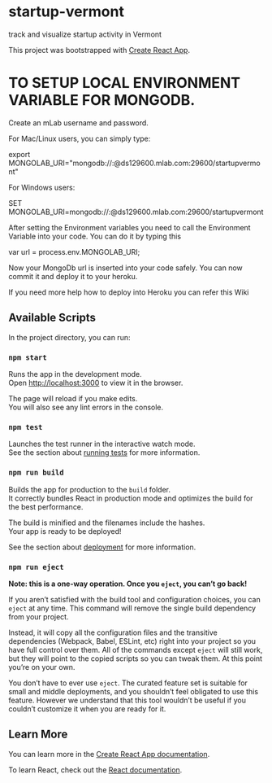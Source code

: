 # startup-vermont
track and visualize startup activity in Vermont

This project was bootstrapped with [Create React App](https://github.com/facebook/create-react-app).

# TO SETUP LOCAL ENVIRONMENT VARIABLE FOR MONGODB.
Create an mLab username and password.

For Mac/Linux users, you can simply type:

export MONGOLAB_URI="mongodb://<dbuser>:<dbpassword>@ds129600.mlab.com:29600/startupvermont"

For Windows users:

SET MONGOLAB_URI=mongodb://<dbuser>:<dbpassword>@ds129600.mlab.com:29600/startupvermont

After setting the Environment variables you need to call the Environment Variable into your code. You can do it by typing this

var url = process.env.MONGOLAB_URI;

Now your MongoDb url is inserted into your code safely. You can now commit it and deploy it to your heroku.

If you need more help how to deploy into Heroku you can refer this Wiki

## Available Scripts

In the project directory, you can run:

### `npm start`

Runs the app in the development mode.<br>
Open [http://localhost:3000](http://localhost:3000) to view it in the browser.

The page will reload if you make edits.<br>
You will also see any lint errors in the console.

### `npm test`

Launches the test runner in the interactive watch mode.<br>
See the section about [running tests](https://facebook.github.io/create-react-app/docs/running-tests) for more information.

### `npm run build`

Builds the app for production to the `build` folder.<br>
It correctly bundles React in production mode and optimizes the build for the best performance.

The build is minified and the filenames include the hashes.<br>
Your app is ready to be deployed!

See the section about [deployment](https://facebook.github.io/create-react-app/docs/deployment) for more information.

### `npm run eject`

**Note: this is a one-way operation. Once you `eject`, you can’t go back!**

If you aren’t satisfied with the build tool and configuration choices, you can `eject` at any time. This command will remove the single build dependency from your project.

Instead, it will copy all the configuration files and the transitive dependencies (Webpack, Babel, ESLint, etc) right into your project so you have full control over them. All of the commands except `eject` will still work, but they will point to the copied scripts so you can tweak them. At this point you’re on your own.

You don’t have to ever use `eject`. The curated feature set is suitable for small and middle deployments, and you shouldn’t feel obligated to use this feature. However we understand that this tool wouldn’t be useful if you couldn’t customize it when you are ready for it.

## Learn More

You can learn more in the [Create React App documentation](https://facebook.github.io/create-react-app/docs/getting-started).

To learn React, check out the [React documentation](https://reactjs.org/).
